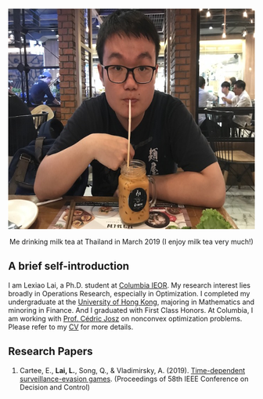<p align="center">
  <img width="600" height="450" src="mypics.jpeg">
</p>
<center>Me drinking milk tea at Thailand in March 2019 (I enjoy milk tea very much!)</center>

## A brief self-introduction

I am Lexiao Lai, a Ph.D. student at [Columbia IEOR](https://ieor.columbia.edu/). My research interest lies broadly in Operations Research, especially in Optimization. I completed my undergraduate at the [University of Hong Kong](https://www.hku.hk/), majoring in Mathematics and minoring in Finance. And I graduated with First Class Honors. At Columbia, I am working with [Prof. Cédric Josz](https://sites.google.com/site/cedricjosz/) on nonconvex optimization problems. Please refer to my [CV](/Lai%20Lexiao_CV%2007312020.pdf) for more details.

## Research Papers
1. Cartee, E., **Lai, L.**, Song, Q., & Vladimirsky, A. (2019). [Time-dependent surveillance-evasion games](https://eikonal-equation.github.io/TimeDependent_SEG/).  (Proceedings of 58th IEEE Conference on Decision and Control)
